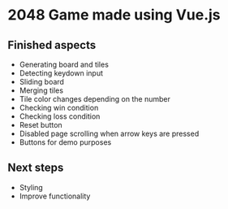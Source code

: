 # 2048 Game made using Vue.js

## Finished aspects
- Generating board and tiles
- Detecting keydown input
- Sliding board
- Merging tiles
- Tile color changes depending on the number
- Checking win condition
- Checking loss condition
- Reset button
- Disabled page scrolling when arrow keys are pressed
- Buttons for demo purposes

## Next steps
- Styling
- Improve functionality